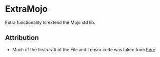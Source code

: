 # ExtraMojo

Extra functionality to extend the Mojo std lib.

## Attribution

- Much of the first draft of the File and Tensor code was taken from [here](https://github.com/MoSafi2/MojoFastTrim/tree/restructed)